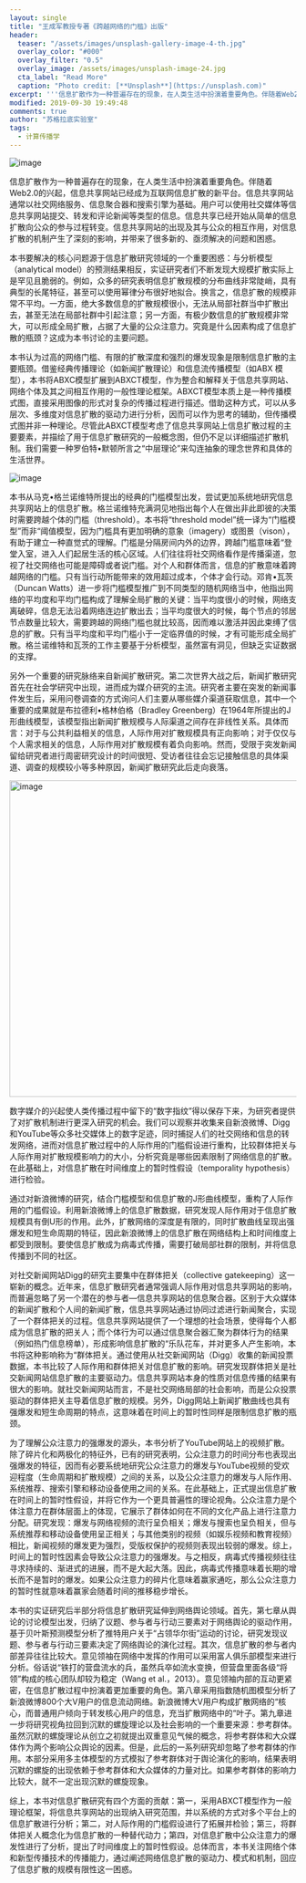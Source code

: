 ```yaml
---
layout: single
title: "王成军教授专著《跨越网络的门槛》出版"
header:
  teaser: "/assets/images/unsplash-gallery-image-4-th.jpg"
  overlay_color: "#000"
  overlay_filter: "0.5"
  overlay_image: /assets/images/unsplash-image-24.jpg
  cta_label: "Read More"
  caption: "Photo credit: [**Unsplash**](https://unsplash.com)"
excerpt: '''信息扩散作为一种普遍存在的现象，在人类生活中扮演着重要角色。伴随着Web2.0的兴起，信息共享网站（Information Sharing Website，ISW）已经成为互联网信息扩散的新平台。信息共享网站通常以社交网络服务（Social Networking Service，SNS）、信息聚合器（information aggregator）和搜索引擎（search engine）为基础。用户可以使用社交媒体等信息共享网站提交、转发和评论新闻等类型的信息。信息共享已经开始从简单的信息扩散向公众的参与过程转变。信息共享网站的出现及其与公众的相互作用，对信息扩散的机制产生了深刻的影响，并带来了很多新的、亟须解决的问题和困惑。'''
modified: 2019-09-30 19:49:48
comments: true
author: "苏格拉底实验室"
tags:
  - 计算传播学
---
```


![image](https://user-images.githubusercontent.com/543384/188857848-ca547dc2-7af0-48b3-8c07-537fe0c42209.png)

信息扩散作为一种普遍存在的现象，在人类生活中扮演着重要角色。伴随着Web2.0的兴起，信息共享网站已经成为互联网信息扩散的新平台。信息共享网站通常以社交网络服务、信息聚合器和搜索引擎为基础。用户可以使用社交媒体等信息共享网站提交、转发和评论新闻等类型的信息。信息共享已经开始从简单的信息扩散向公众的参与过程转变。信息共享网站的出现及其与公众的相互作用，对信息扩散的机制产生了深刻的影响，并带来了很多新的、亟须解决的问题和困惑。

本书要解决的核心问题源于信息扩散研究领域的一个重要困惑：与分析模型（analytical model）的预测结果相反，实证研究者们不断发现大规模扩散实际上是罕见且脆弱的。例如，众多的研究表明信息扩散规模的分布曲线非常陡峭，具有典型的长尾特征，甚至可以使用幂律分布很好地拟合。换言之，信息扩散的规模非常不平均。一方面，绝大多数信息的扩散规模很小，无法从局部社群当中扩散出去，甚至无法在局部社群中引起注意；另一方面，有极少数信息的扩散规模非常大，可以形成全局扩散，占据了大量的公众注意力。究竟是什么因素构成了信息扩散的瓶颈？这成为本书讨论的主要问题。

本书认为过高的网络门槛、有限的扩散深度和强烈的爆发现象是限制信息扩散的主要瓶颈。借鉴经典传播理论（如新闻扩散理论）和信息流传播模型（如ABX 模型），本书将ABXC模型扩展到ABXCT模型，作为整合和解释关于信息共享网站、网络个体及其之间相互作用的一般性理论框架。ABXCT模型本质上是一种传播模式图，直接采用图像的形式对复杂的传播过程进行描述。借助这种方式，可以从多层次、多维度对信息扩散的驱动力进行分析，因而可以作为思考的辅助，但传播模式图并非一种理论。尽管此ABXCT模型考虑了信息共享网站上信息扩散过程的主要要素，并描绘了用于信息扩散研究的一般概念图，但仍不足以详细描述扩散机制。我们需要一种罗伯特•默顿所言之“中层理论”来勾连抽象的理念世界和具体的生活世界。

![image](https://user-images.githubusercontent.com/543384/189010133-84e3e3c4-cdc9-4372-8df2-6d790ae41894.png)

本书从马克•格兰诺维特所提出的经典的门槛模型出发，尝试更加系统地研究信息共享网站上的信息扩散。格兰诺维特充满洞见地指出每个人在做出非此即彼的决策时需要跨越个体的门槛（threshold）。本书将“threshold model”统一译为“门槛模型”而非“阈值模型，因为门槛具有更加明确的意象（imagery）或图景（vison），有助于建立一种直觉式的理解。门槛是分隔房间内外的边界，跨越门槛意味着“登堂入室，进入人们起居生活的核心区域。人们往往将社交网络看作是传播渠道，忽视了社交网络也可能是障碍或者说门槛。对个人和群体而言，信息的扩散意味着跨越网络的门槛。只有当行动所能带来的效用超过成本，个体才会行动。邓肯•瓦茨（Duncan Watts）进一步将门槛模型推广到不同类型的随机网络当中，他指出网络的平均度和平均门槛构成了理解全局扩散的关键：当平均度很小的时候，网络支离破碎，信息无法沿着网络连边扩散出去；当平均度很大的时候，每个节点的邻居节点数量比较大，需要跨越的网络门槛也就比较高，因而难以激活并因此束缚了信息的扩散。只有当平均度和平均门槛小于一定临界值的时候，才有可能形成全局扩散。格兰诺维特和瓦茨的工作主要基于分析模型，虽然富有洞见，但缺乏实证数据的支撑。

另外一个重要的研究脉络来自新闻扩散研究。第二次世界大战之后，新闻扩散研究首先在社会学研究中出现，进而成为媒介研究的主流。研究者主要在突发的新闻事件发生后，采用问卷调查的方式询问人们主要从哪些媒介渠道获取信息，其中一个重要的成果就是布拉德利•格林伯格（Bradley Greenberg）在1964年所提出的J形曲线模型，该模型指出新闻扩散规模与人际渠道之间存在非线性关系。具体而言：对于与公共利益相关的信息，人际作用对扩散规模具有正向影响；对于仅仅与个人需求相关的信息，人际作用对扩散规模有着负向影响。然而，受限于突发新闻留给研究者进行周密研究设计的时间很短、受访者往往会忘记接触信息的具体渠道、调查的规模较小等多种原因，新闻扩散研究此后走向衰落。

<img width="555" alt="image" src="https://user-images.githubusercontent.com/543384/189010624-956b0afe-4dbc-400f-93f2-8d038be54995.png">

数字媒介的兴起使人类传播过程中留下的“数字指纹”得以保存下来，为研究者提供了对扩散机制进行更深入研究的机会。我们可以观察并收集来自新浪微博、Digg和YouTube等众多社交媒体上的数字足迹，同时捕捉人们的社交网络和信息的转发网络，进而对信息扩散过程中的人际作用的门槛假设进行重构，比较群体把关与人际作用对扩散规模影响力的大小，分析究竟是哪些因素限制了网络信息的扩散。在此基础上，对信息扩散在时间维度上的暂时性假设（temporality hypothesis）进行检验。

通过对新浪微博的研究，结合门槛模型和信息扩散的J形曲线模型，重构了人际作用的门槛假设。利用新浪微博上的信息扩散数据，研究发现人际作用对于信息扩散规模具有倒U形的作用。此外，扩散网络的深度是有限的，同时扩散曲线呈现出强爆发和短生命周期的特征，因此新浪微博上的信息扩散在网络结构上和时间维度上都受到限制。要使信息扩散成为病毒式传播，需要打破局部社群的限制，并将信息传播到不同的社区。

对社交新闻网站Digg的研究主要集中在群体把关（collective gatekeeping）这一崭新的概念。近年来，信息扩散研究者通常强调人际作用对信息共享网站的影响，而普遍忽略了另一个潜在的参与者—信息共享网站的信息聚合器。区别于大众媒体的新闻扩散和个人间的新闻扩散，信息共享网站通过协同过滤进行新闻聚合，实现了一个群体把关的过程。信息共享网站提供了一个理想的社会场景，使得每个人都成为信息扩散的把关人；而个体行为可以通过信息聚合器汇聚为群体行为的结果（例如热门信息榜单），形成影响信息扩散的“乐队花车，并对更多人产生影响，本书将这种影响称为“群体把关。通过使用从社交新闻网站（Digg）收集的新闻投票数据，本书比较了人际作用和群体把关对信息扩散的影响。研究发现群体把关是社交新闻网站信息扩散的主要驱动力。信息共享网站本身的性质对信息传播的结果有很大的影响。就社交新闻网站而言，不是社交网络局部的社会影响，而是公众投票驱动的群体把关主导着信息扩散的规模。另外，Digg网站上新闻扩散曲线也具有强爆发和短生命周期的特点，这意味着在时间上的暂时性同样是限制信息扩散的瓶颈。

为了理解公众注意力的强爆发的源头，本书分析了YouTube网站上的视频扩散。除了碎片化和两极化的特征外，已有的研究表明，公众注意力的时间分布也表现出强爆发的特征，因而有必要系统地研究公众注意力的爆发与YouTube视频的受欢迎程度（生命周期和扩散规模）之间的关系，以及公众注意力的爆发与人际作用、系统推荐、搜索引擎和移动设备使用之间的关系。在此基础上，正式提出信息扩散在时间上的暂时性假设，并将它作为一个更具普遍性的理论视角。公众注意力是个体注意力在群体层面上的体现，它展示了群体如何在不同的文化产品上进行注意力分配。研究发现：爆发与网络视频的流行呈负相关；爆发与搜索也呈负相关，但与系统推荐和移动设备使用呈正相关；与其他类别的视频（如娱乐视频和教育视频）相比，新闻视频的爆发更为强烈，受版权保护的视频则表现出较弱的爆发。综上，时间上的暂时性因素会导致公众注意力的强爆发。与之相反，病毒式传播视频往往寻求持续的、渐进式的进展，而不是大起大落。因此，病毒式传播意味着长期的增长而不是暂时的爆发。如果公众注意力的碎片化意味着赢家通吃，那么公众注意力的暂时性就意味着赢家会随着时间的推移稳步增长。

本书的实证研究后半部分将信息扩散研究延伸到网络舆论领域。首先，第七章从舆论的讨论模型出发，归纳了议题、参与者与行动三要素对于网络舆论的驱动作用，基于贝叶斯预测模型分析了推特用户关于“占领华尔街”运动的讨论，研究发现议题、参与者与行动三要素决定了网络舆论的演化过程。其次，信息扩散的参与者内部差异往往比较大。意见领袖在网络中发挥的作用可以采用富人俱乐部模型来进行分析。俗话说“铁打的营盘流水的兵，虽然兵卒如流水变换，但营盘里面各级“将领”构成的核心团队却较为稳定（Wang et al.，2013）。意见领袖内部的互动更紧密，在信息扩散过程中扮演着更加重要的角色。第八章采用指数随机图模型分析了新浪微博800个大V用户的信息流动网络。新浪微博大V用户构成扩散网络的“核心，而普通用户倾向于转发核心用户的信息，充当扩散网络中的“叶子。第九章进一步将研究视角拉回到沉默的螺旋理论以及社会影响的一个重要来源：参考群体。虽然沉默的螺旋理论从创立之初就提出双重意见气候的概念，将参考群体和大众媒体作为两个影响公众舆论的因素。但是，此后的一系列研究却忽略了参考群体的作用。本部分采用多主体模型的方式模拟了参考群体对于舆论演化的影响，结果表明沉默的螺旋的出现依赖于参考群体和大众媒体的力量对比。如果参考群体的影响力比较大，就不一定出现沉默的螺旋现象。

综上，本书对信息扩散研究有四个方面的贡献：第一，采用ABXCT模型作为一般理论框架，将信息共享网站的出现纳入研究范围，并以系统的方式对多个平台上的信息扩散进行分析；第二，对人际作用的门槛假设进行了拓展并检验；第三，将群体把关人概念化为信息扩散的一种替代动力；第四，对信息扩散中公众注意力的爆发性进行了分析，提出了时间维度上的暂时性假设。总体而言，本书关注网络个体和新型传播技术的传播能力，通过阐述网络信息扩散的驱动力、模式和机制，回应了信息扩散的规模有限性这一困惑。
